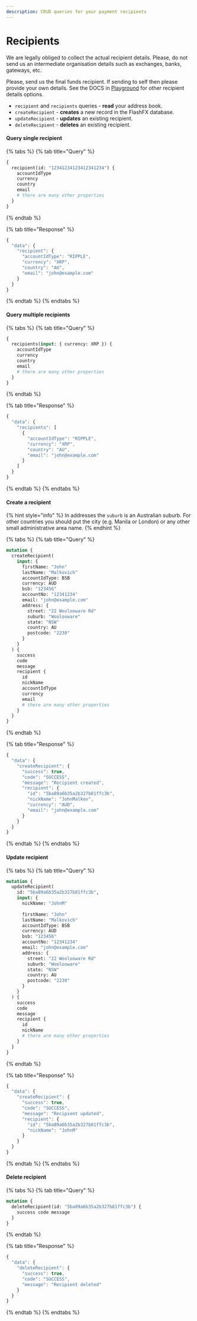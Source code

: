 ```yaml
---
description: CRUD queries for your payment recipients
---
```


# Recipients

We are legally obliged to collect the actual recipient details. Please, do not send us an intermediate organisation details such as exchanges, banks, gateways, etc.

Please, send us the final funds recipient. If sending to self then please provide your own details. See the DOCS in [Playground](https://api.flash-fx.com/) for other recipient details options.

* `recipient` and `recipients` queries - **read** your address book.
* `createRecipient` - **creates** a new record in the FlashFX database.
* `updateRecipient` - **updates** an existing recipient.
* `deleteRecipient` - **deletes** an existing recipient.

#### Query single recipient

{% tabs %}
{% tab title="Query" %}
```graphql
{
  recipient(id: "12341234123412341234") {
    accountIdType
    currency
    country
    email
    # there are many other properties
  }
}
```
{% endtab %}

{% tab title="Response" %}
```javascript
{
  "data": {
    "recipient": {
      "accountIdType": "RIPPLE",
      "currency": "XRP",
      "country": "AU",
      "email": "john@example.com"
    }
  }
}
```
{% endtab %}
{% endtabs %}

#### Query multiple recipients

{% tabs %}
{% tab title="Query" %}
```graphql
{
  recipients(input: { currency: XRP }) {
    accountIdType
    currency
    country
    email
    # there are many other properties
  }
}
```
{% endtab %}

{% tab title="Response" %}
```javascript
{
  "data": {
    "recipients": [
      {
        "accountIdType": "RIPPLE",
        "currency": "XRP",
        "country": "AU",
        "email": "john@example.com"
      }
    ]
  }
}
```
{% endtab %}
{% endtabs %}

#### Create a recipient

{% hint style="info" %}
In addresses the `suburb` is an Australian suburb. For other countries you should put the city \(e.g. Manila or London\) or any other small administrative area name.
{% endhint %}

{% tabs %}
{% tab title="Query" %}
```graphql
mutation {
  createRecipient(
    input: {
      firstName: "John"
      lastName: "Malkovich"
      accountIdType: BSB
      currency: AUD
      bsb: "123456"
      accountNo: "12341234"
      email: "john@example.com"
      address: {
        street: "22 Woolooware Rd"
        suburb: "Woolooware"
        state: "NSW"
        country: AU
        postcode: "2230"
      }
    }
  ) {
    success
    code
    message
    recipient {
      id
      nickName
      accountIdType
      currency
      email
      # there are many other properties
    }
  }
}
```
{% endtab %}

{% tab title="Response" %}
```javascript
{
  "data": {
    "createRecipient": {
      "success": true,
      "code": "SUCCESS",
      "message": "Recipient created",
      "recipient": {
        "id": "5ba89a6b35a2b327b81ffc3b",
        "nickName": "JohnMalkov",
        "currency": "AUD",
        "email": "john@example.com"
      }
    }
  }
}
```
{% endtab %}
{% endtabs %}

#### Update recipient

{% tabs %}
{% tab title="Query" %}
```graphql
mutation {
  updateRecipient(
    id: "5ba89a6b35a2b327b81ffc3b",
    input: {
      nickName: "JohnM"
    
      firstName: "John"
      lastName: "Malkovich"
      accountIdType: BSB
      currency: AUD
      bsb: "123456"
      accountNo: "12341234"
      email: "john@example.com"
      address: {
        street: "22 Woolooware Rd"
        suburb: "Woolooware"
        state: "NSW"
        country: AU
        postcode: "2230"
      }
    }
  ) {
    success
    code
    message
    recipient {
      id
      nickName
      # there are many other properties
    }
  }
}
```
{% endtab %}

{% tab title="Response" %}
```javascript
{
  "data": {
    "createRecipient": {
      "success": true,
      "code": "SUCCESS",
      "message": "Recipient updated",
      "recipient": {
        "id": "5ba89a6b35a2b327b81ffc3b",
        "nickName": "JohnM"
      }
    }
  }
}
```
{% endtab %}
{% endtabs %}

#### Delete recipient

{% tabs %}
{% tab title="Query" %}
```graphql
mutation {
  deleteRecipient(id: "5ba89a6b35a2b327b81ffc3b") {
    success code message
  }
}
```
{% endtab %}

{% tab title="Response" %}
```javascript
{
  "data": {
    "deleteRecipient": {
      "success": true,
      "code": "SUCCESS",
      "message": "Recipient deleted"
    }
  }
}
```
{% endtab %}
{% endtabs %}



